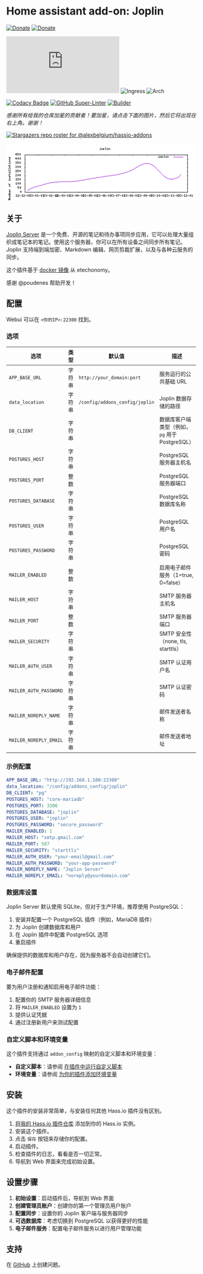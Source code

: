 # Home assistant add-on: Joplin

[![Donate][donation-badge]](https://www.buymeacoffee.com/alexbelgium)
[![Donate][paypal-badge]](https://www.paypal.com/donate/?hosted_button_id=DZFULJZTP3UQA)

![Version](https://img.shields.io/badge/dynamic/json?label=版本&query=%24.version&url=https%3A%2F%2Fraw.githubusercontent.com%2Falexbelgium%2Fhassio-addons%2Fmaster%2Fjoplin%2Fconfig.json)
![Ingress](https://img.shields.io/badge/dynamic/json?label=Ingress&query=%24.ingress&url=https%3A%2F%2Fraw.githubusercontent.com%2Falexbelgium%2Fhassio-addons%2Fmaster%2Fjoplin%2Fconfig.json)
![Arch](https://img.shields.io/badge/dynamic/json?color=success&label=Arch&query=%24.arch&url=https%3A%2F%2Fraw.githubusercontent.com%2Falexbelgium%2Fhassio-addons%2Fmaster%2Fjoplin%2Fconfig.json)

[![Codacy Badge](https://app.codacy.com/project/badge/Grade/9c6cf10bdbba45ecb202d7f579b5be0e)](https://www.codacy.com/gh/alexbelgium/hassio-addons/dashboard?utm_source=github.com&utm_medium=referral&utm_content=alexbelgium/hassio-addons&utm_campaign=Badge_Grade)
[![GitHub Super-Linter](https://img.shields.io/github/actions/workflow/status/alexbelgium/hassio-addons/weekly-supelinter.yaml?label=Lint%20code%20base)](https://github.com/alexbelgium/hassio-addons/actions/workflows/weekly-supelinter.yaml)
[![Builder](https://img.shields.io/github/actions/workflow/status/alexbelgium/hassio-addons/onpush_builder.yaml?label=Builder)](https://github.com/alexbelgium/hassio-addons/actions/workflows/onpush_builder.yaml)

[donation-badge]: https://img.shields.io/badge/Buy%20me%20a%20coffee%20(no%20paypal)-%23d32f2f?logo=buy-me-a-coffee&style=flat&logoColor=white
[paypal-badge]: https://img.shields.io/badge/Buy%20me%20a%20coffee%20with%20Paypal-0070BA?logo=paypal&style=flat&logoColor=white

_感谢所有给我的仓库加星的贡献者！要加星，请点击下面的图片，然后它将出现在右上角。谢谢！_

[![Stargazers repo roster for @alexbelgium/hassio-addons](https://raw.githubusercontent.com/alexbelgium/hassio-addons/master/.github/stars2.svg)](https://github.com/alexbelgium/hassio-addons/stargazers)

![下载量趋势](https://raw.githubusercontent.com/alexbelgium/hassio-addons/master/joplin/stats.png)

## 关于

[Joplin Server](https://github.com/laurent22/joplin) 是一个免费、开源的笔记和待办事项同步应用，它可以处理大量组织成笔记本的笔记。使用这个服务器，你可以在所有设备之间同步所有笔记。Joplin 支持端到端加密、Markdown 编辑、网页剪裁扩展，以及与各种云服务的同步。

这个插件基于 [docker 镜像](https://hub.docker.com/r/etechonomy/joplin-server) 从 etechonomy。

感谢 @poudenes 帮助开发！

## 配置

Webui 可以在 `<你的IP>:22300` 找到。

### 选项

| 选项 | 类型 | 默认值 | 描述 |
|------|------|--------|-------|
| `APP_BASE_URL` | 字符串 | `http://your_domain:port` | 服务运行的公共基础 URL |
| `data_location` | 字符串 | `/config/addons_config/joplin` | Joplin 数据存储的路径 |
| `DB_CLIENT` | 字符串 | | 数据库客户端类型（例如，`pg` 用于 PostgreSQL） |
| `POSTGRES_HOST` | 字符串 | | PostgreSQL 服务器主机名 |
| `POSTGRES_PORT` | 整数 | | PostgreSQL 服务器端口 |
| `POSTGRES_DATABASE` | 字符串 | | PostgreSQL 数据库名称 |
| `POSTGRES_USER` | 字符串 | | PostgreSQL 用户名 |
| `POSTGRES_PASSWORD` | 字符串 | | PostgreSQL 密码 |
| `MAILER_ENABLED` | 整数 | | 启用电子邮件服务（1=true, 0=false） |
| `MAILER_HOST` | 字符串 | | SMTP 服务器主机名 |
| `MAILER_PORT` | 整数 | | SMTP 服务器端口 |
| `MAILER_SECURITY` | 字符串 | | SMTP 安全性（none, tls, starttls） |
| `MAILER_AUTH_USER` | 字符串 | | SMTP 认证用户名 |
| `MAILER_AUTH_PASSWORD` | 字符串 | | SMTP 认证密码 |
| `MAILER_NOREPLY_NAME` | 字符串 | | 邮件发送者名称 |
| `MAILER_NOREPLY_EMAIL` | 字符串 | | 邮件发送者地址 |

### 示例配置

```yaml
APP_BASE_URL: "http://192.168.1.100:22300"
data_location: "/config/addons_config/joplin"
DB_CLIENT: "pg"
POSTGRES_HOST: "core-mariadb"
POSTGRES_PORT: 3306
POSTGRES_DATABASE: "joplin"
POSTGRES_USER: "joplin"
POSTGRES_PASSWORD: "secure_password"
MAILER_ENABLED: 1
MAILER_HOST: "smtp.gmail.com"
MAILER_PORT: 587
MAILER_SECURITY: "starttls"
MAILER_AUTH_USER: "your-email@gmail.com"
MAILER_AUTH_PASSWORD: "your-app-password"
MAILER_NOREPLY_NAME: "Joplin Server"
MAILER_NOREPLY_EMAIL: "noreply@yourdomain.com"
```

### 数据库设置

Joplin Server 默认使用 SQLite，但对于生产环境，推荐使用 PostgreSQL：

1. 安装并配置一个 PostgreSQL 插件（例如，MariaDB 插件）
2. 为 Joplin 创建数据库和用户
3. 在 Joplin 插件中配置 PostgreSQL 选项
4. 重启插件

确保提供的数据库和用户存在，因为服务器不会自动创建它们。

### 电子邮件配置

要为用户注册和通知启用电子邮件功能：

1. 配置你的 SMTP 服务器详细信息
2. 将 `MAILER_ENABLED` 设置为 `1`
3. 提供认证凭据
4. 通过注册新用户来测试配置

### 自定义脚本和环境变量

这个插件支持通过 `addon_config` 映射的自定义脚本和环境变量：

- **自定义脚本**：请参阅 [在插件中运行自定义脚本](https://github.com/alexbelgium/hassio-addons/wiki/Running-custom-scripts-in-Addons)
- **环境变量**：请参阅 [为你的插件添加环境变量](https://github.com/alexbelgium/hassio-addons/wiki/Add-Environment-variables-to-your-Addon)

## 安装

这个插件的安装非常简单，与安装任何其他 Hass.io 插件没有区别。

1. [将我的 Hass.io 插件仓库][repository] 添加到你的 Hass.io 实例。
2. 安装这个插件。
3. 点击 `保存` 按钮来存储你的配置。
4. 启动插件。
5. 检查插件的日志，看看是否一切正常。
6. 导航到 Web 界面来完成初始设置。

## 设置步骤

1. **初始设置**：启动插件后，导航到 Web 界面
2. **创建管理员账户**：创建你的第一个管理员用户账户
3. **配置同步**：设置你的 Joplin 客户端与服务器同步
4. **可选数据库**：考虑切换到 PostgreSQL 以获得更好的性能
5. **电子邮件服务**：配置电子邮件服务以进行用户管理功能

## 支持

在 [GitHub](https://github.com/alexbelgium/hassio-addons/issues) 上创建问题。

[repository]: https://github.com/alexbelgium/hassio-addons